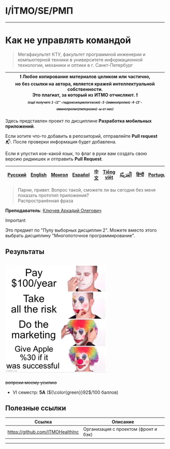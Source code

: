 # I/İTMO/SE/РМП

---
# Как не управлять командой

> Мегафакультет КТУ, факультет программной инженерии и компьютерной техники в университете информационной технологии, механики и оптики в г. Санкт-Петербург

| :exclamation: <b>Любое копирование материалов целиком или частично,<br>но без ссылки на автора, является кражей интеллектуальной собственности.<br>Это плагиат, за который из ИТМО отчисляют.</b> :exclamation:<br><sub><sup><i>(ещё получите 1-(2’’-гидроксилциклогексил)-3-[аминопропил]-4-[3’-аминопропил]пиперазин)-ы от нас)</sup></sub></b> |
|---------------------------------------------------------------------------------------------------------------------------------------------------------------------------------------------------------------------------------------------------------------------------------------------------------------------------------------------------|
Здесь представлен проект по дисциплине **Разработка мобильных приложений**.

Если хотите что-то добавить в репозиторий, отправляйте **Pull request** :mailbox_with_mail:. После проверки информация будет добавлена.

Если я упустил кое-какой язык, то флаг в руки вам создать свою версию ридмишек и отправить **Pull Request**.

| [<strong>Русский</strong>](https://github.com/XVIIStarPlatinum/itmo/blob/master/Software%20Engineering/Mobile%20Application%20Development/README.md) | [<strong>English</strong>](https://github.com/XVIIStarPlatinum/itmo/blob/master/Software%20Engineering/Mobile%20Application%20Development/.docs/README_EN.md) | [<strong>Монгол</strong>](https://github.com/XVIIStarPlatinum/itmo/blob/master/Software%20Engineering/Mobile%20Application%20Development/.docs/README_MN.md) | [<strong>Español</strong>](https://github.com/XVIIStarPlatinum/itmo/blob/master/Software%20Engineering/Mobile%20Application%20Development/.docs/README_ES.md) | [<strong>中文</strong>](https://github.com/XVIIStarPlatinum/itmo/blob/master/Software%20Engineering/Mobile%20Application%20Development/.docs/README_CN.md) | [<strong>Tiếng việt</strong>](https://github.com/XVIIStarPlatinum/itmo/blob/master/Software%20Engineering/Mobile%20Application%20Development/.docs/README_VN.md) | [<strong><p dir="rtl" lang="ar">اَلْعَرَبِيَّةُ</p></strong>](https://github.com/XVIIStarPlatinum/itmo/blob/master/Software%20Engineering/Mobile%20Application%20Development/.docs/README_AR.md) | [<strong>हिन्दी</strong>](https://github.com/XVIIStarPlatinum/itmo/blob/master/Software%20Engineering/Mobile%20Application%20Development/.docs/README_IN.md) | [<strong>Português</strong>](https://github.com/XVIIStarPlatinum/itmo/blob/master/Software%20Engineering/Mobile%20Application%20Development/.docs/README_PT.md) |
|------------------------------------------------------------------------------------------------------------------------------------------------------|---------------------------------------------------------------------------------------------------------------------------------------------------------------|--------------------------------------------------------------------------------------------------------------------------------------------------------------|---------------------------------------------------------------------------------------------------------------------------------------------------------------|----------------------------------------------------------------------------------------------------------------------------------------------------------|------------------------------------------------------------------------------------------------------------------------------------------------------------------|--------------------------------------------------------------------------------------------------------------------------------------------------------------------------------------------------|--------------------------------------------------------------------------------------------------------------------------------------------------------------|-----------------------------------------------------------------------------------------------------------------------------------------------------------------|
> Парни, привет. Вопрос такой, сможете ли вы сегодня без меня показать прототип приложения?\
> Распространённая фраза 

**Преподаватель**: [Ключев Аркадий Олегович](https://my.itmo.ru/persons/104008)

> [!IMPORTANT]
> Это предмет по "Пулу выборных дисциплин 2". Можете вместо этого выбрать дисциплину "Многопоточное программирование".

## Результаты
![nah](/img/memes/pov-youre-an-app-developer.png)
---
<s>вопреки моему усилию</s>
- VI семестр: **5A** (${\color{green}}92$/100 баллов)

## Полезные ссылки <a name="links"></a>
| Ссылка                                                                                                                                                                                                    | Описание                                                                                                                                |
|-----------------------------------------------------------------------------------------------------------------------------------------------------------------------------------------------------------|-----------------------------------------------------------------------------------------------------------------------------------------|
| https://github.com/ITMOHealthInc                                                                                                                                                                          | Организация с проектом (фронт и бэк)                                                                                                    |
---